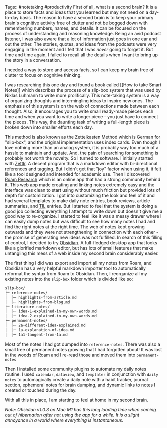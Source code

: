 Tags:: #notetaking #productivity 
First of all, what is a second brain?
It is a place to store facts and ideas that you learned but may not need on a day-to-day basis.
The reason to have a second brain is to keep your primary brain's cognitive activity free of clutter and not be bogged down with remembering numbers, names, and details. 
It can be focused on the process of understanding and reasoning knowledge.
Being an avid podcast listener, I was also aware that a lot of information just goes in one ear and out the other. 
The stories, quotes, and ideas from the podcasts were very engaging in the moment and I felt that I was *never* going to forget it.
But time and time again, I failed to recall all the details when I want to bring up the story in a conversation.

I needed a way to store and access facts, so I can keep my brain free of clutter to focus on cognitive thinking.

I was researching this one day and found a book called [[How to take Smart Notes]] which describes the process of a slip-box system that was used by Niklas Luhmann to write more prolifically.
This note-taking system is a way of organizing thoughts and intermingling ideas to inspire new ones.
The emphasis of this system is on the web of connections made between each thought.
Also, it encourages you to write small ready-made pieces each time and when you want to write a longer piece - you just have to connect the pieces.
This way, the daunting task of writing a full-length piece is broken down into smaller efforts each day.

This method is also known as the Zettelkasten Method which is German for "slip-box", and the original implementation uses index cards.
Even though I love nothing more than an analog system, it is probably way too much of a hassle to maintain and update.
And, the pain of searching for something is probably not worth the novelty.
So I turned to software.
I initially started with [Zettlr](https://www.zettlr.com/). 
A decent program that is a markdown editor with bi-directional references and tagging.
But I didn't get that "joy" factor when using it, it felt like a tool designed and intended for academic use. 
Then I discovered [Roam Research](https://roamresearch.com/) which is an online app that had a strong community behind it.
This web app made creating and linking notes extremely easy and the interface was clean to start using without much friction but provided lots of depth for customization.
I got into customizing the look and feel of it and had several templates to make daily note entries, book reviews, article summaries, and [TIL](https://www.pauldeng.me/blog/2022/1/23/53-things-i-tiled-in-2021) entries.
But I started to feel that the system is doing a good job collecting everything I attempt to write down but doesn't give me a good way to re-organize.
I started to feel like it was a messy drawer where I can easily dump notes but was difficult to see how many notes I had and find the right notes at the right time.
The web of notes kept growing outwards and they were not strengthening in connection with each other - the promise of generating new ideas was not fulfilled.
In search of this filling of control, I decided to try [Obsidian](https://obsidian.md/). 
A full-fledged desktop app that looks like a glorified markdown editor, but has lots of small features that make untangling this mess of a web inside my second brain considerably easier.

The first thing I did was export and import all my notes from Roam, and Obsidian has a very helpful markdown importer tool to automatically reformat the syntax from Roam to Obsidian. Then, I reorganize all my existing notes into the `slip-box` folder which is divided like so:
```bash
slip-box/
├─ reference-notes/
│  ├─ highlights-from-article.md
│  ├─ highlights-from-blog.md
├─ literature-notes/
│  ├─ idea-1-explained-in-my-own-words.md
│  ├─ idea-2-explained-in-my-own-words.md
├─ permanent-notes/
│  ├─ 2a-different-idea-explained.md
│  ├─ 1a-explanation-of-idea.md
│  ├─ 1a1-tangent-from-1a.md
```

Most of the notes I had got dumped into `reference-notes`.
There was also a small tree of permanent notes growing that I had forgotten about!
It was lost in the woods of Roam and I re-read those and moved them into `permanent-notes`

Then I installed some community plugins to automate my daily notes routine.
I used `calendar`, `dataview`, and `templater` in conjunction with `daily notes` to automagically create a daily note with a habit tracker, journal section, ephemeral notes for brain dumping, and dynamic links to notes I created or touched during the day.

With all this in place, I am starting to feel at home in my second brain.

*Note: Obsidian v1.0.3 on Mac M1 has this long loading time when coming out of hibernation after not using the app for a while. It is a slight annoyance in a world where everything is instantaneous.* 